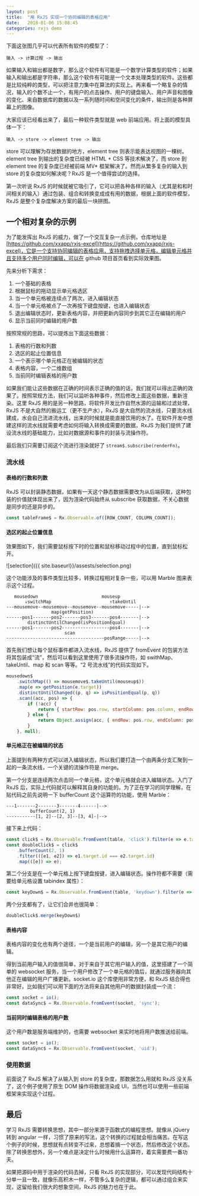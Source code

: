 ```yaml
---
layout: post
title:  "用 RxJS 实现一个协同编辑的表格应用"
date:   2018-01-06 15:08:45
categories: rxjs demo
---
```


下面这张图几乎可以代表所有软件的模型了：

```
输入 -> 计算过程 -> 输出
```

如果输入和输出都是数字，那么这个软件有可能是一个数学计算类型的软件；如果输入和输出都是字符串，那么这个软件有可能是一个文本处理类型的软件。这些都是比较纯粹的类型，可以把注意力集中在算法的实现上。再来看一个略复杂的情况，输入的个数不止一个，有用户的点击操作、用户的键盘输入、用户声音和图像的变化、来自数据库的数据以及一系列随时间和空间变化的条件，输出则是各种屏幕上的图像。

大家应该已经看出来了，最后一种软件类型就是 web 前端应用。将上面的模型具体一下：

```
输入 -> store -> element tree -> 输出
```

store 可以理解为存放数据的地方，element tree 则表示能表达视图的一棵树。element tree 到输出的复杂度已经被 HTML + CSS 等技术解决了，而 store 到 element tree 的复杂度已经被前端 MV* 框架解决了。然而从繁多复杂的输入到 store 的复杂度如何解决呢？RxJS 是一个值得尝试的选择。

第一次听说 RxJS 的时候就被它吸引了，它可以把各种各样的输入（尤其是和和时间相关的输入）通过包装、组合和转换变成成有用的数据，根据上面的软件模型，RxJS 是整个复杂度解决方案的最后一块拼图。

## 一个相对复杂的示例

为了能发挥出 RxJS 的威力，做了一个交互复杂一点示例，仓库地址是 [https://github.com/xxapp/rxjs-excel](https://github.com/xxapp/rxjs-excel)，它是一个支持协同编辑的表格应用，支持拖拽选择单元格，编辑单元格并且支持多个用户同时编辑，可以在 github 项目首页看到实际效果图。

先来分析下需求：

1. 一个基础的表格
1. 根据鼠标的拖动显示单元格选区
1. 当一个单元格被连续点了两次，进入编辑状态
1. 当一个单元格被点了一次再按下键盘按键，也进入编辑状态
1. 退出编辑状态时，更新表格内容，并把更新内容同步到其它正在编辑的用户
1. 显示当前同时编辑的用户数

按照常规的思路，可以提炼出下面这些数据：

1. 表格的行数和列数
1. 选区的起止位置信息
1. 一个表示哪个单元格正在被编辑的状态
1. 表格内容，一个二维数组
1. 当前同时编辑表格的用户数

如果我们能让这些数据在正确的时间表示正确的值的话，我们就可以得出正确的效果了。按照常规方法，我们可以监听各种事件，然后修改上面这些数据，重新渲染。这里 RxJS 用的是另一种思路，将软件开发比作自然水源的运输和过滤处理，RxJS 不是大自然的搬运工（更不生产水），RxJS 是大自然的流水线，只要流水线建成，水会自己流进流水线，出来的时候就是能直接饮用的水了。在软件开发中想建这样的流水线就需要考虑如何将输入转换成需要的数据，RxJS 为我们提供了建设流水线的基础能力，比如对数据源和事件的封装与流操作符。

最后我们只需要订阅这个流进行渲染就好了 `stream$.subscribe(renderFn)`。

### 流水线

#### 表格的行数和列数

RxJS 可以封装静态数据，如果有一天这个静态数据需要改为从后端获取，这种包装的价值就体现出来了，因为渲染代码始终从 subscribe 获取数据，不关心数据是同步的还是异步的。

``` js
const tableFrame$ = Rx.Observable.of([ROW_COUNT, COLUMN_COUNT]);
```

#### 选区的起止位置信息

效果图如下，我们需要鼠标按下时的位置和鼠标移动过程中的位置，直到鼠标松开。

![selection]({{ site.baseurl}}/assests/selection.png)

这个功能涉及的事件类型比较多，转换过程相对复杂一些，可以用 Marble 图来表示这个过程。

```
   mousedown                        mouseup
       ↓switchMap                      ↑takeUntil
---mousemove--mousemove--mousemove--mousemove-----|-->
                 map(getPosition)
------pos1-------pos2-------pos3-------pos4-------|-->
        distinctUntilChanged(isPositionEqual)
------pos1-------pos2------------------pos4-------|-->
                      scan
-------------------------------------posRange-----|-->
```

首先我们想让每个鼠标事件都进入流水线，RxJS 提供了 fromEvent 的包装方法将其包装成“流”，然后可以看到这里使用了很多流操作符，如 swithMap、takeUntil、map 和 scan 等等。“2 号流水线”的代码实现如下。

``` js
mousedown$
    .switchMap(() => mousemove$.takeUntil(mouseup$))
    .map(e => getPosition(e.target))
    .distinctUntilChanged((p, q) => isPositionEqual(p, q))
    .scan((acc, pos) => {
        if (!acc) {
            return { startRow: pos.row, startColumn: pos.column, endRow: pos.row, endColumn: pos.column };
        } else {
            return Object.assign(acc, { endRow: pos.row, endColumn: pos.column });
        }
    }, null);
```

#### 单元格正在被编辑的状态

上面提到有两种方式可以进入编辑状态，所以我们要打造一个由两条分支汇聚到一起的一条流水线，一个关键的流操作符是 merge。

第一个分支是连续两次点击同一个单元格，这个单元格就会进入编辑状态。入门了 RxJS 后，实际上代码就可以解释其自身的功能的。为了正在学习的同学理解，在贴代码之前先说明一下 bufferCount 这个运算符的功能，使用 Marble：

```
---1-------2-------3-------4------|-->
         bufferCount(2, 1)
-----------[1, 2]--[2, 3]--[3, 4]-|-->
```

接下来上代码：

``` js
const click$ = Rx.Observable.fromEvent(table, 'click').filter(e => e.target.nodeName === 'TD');
const doubleClick$ = click$
    .bufferCount(2, 1)
    .filter(([e1, e2]) => e1.target.id === e2.target.id)
    .map(([e]) => e);
```

第二个分支是在一个单元格上按下键盘按键，进入编辑状态。操作符都不需要（需要给单元格设置 tabindex 属性）：

``` js
const keyDown$ = Rx.Observable.fromEvent(table, 'keydown').filter(e => e.target.nodeName === 'TD');
```

两个分支都有了，让它们合并也很简单：

``` js
doubleClick$.merge(keyDown$)
```

#### 表格内容

表格内容的变化也有两个途径，一个是当前用户的编辑，另一个是其它用户的编辑。

得到当前用户输入的值很简单，对于来自于其它用户输入的值，这里搭建了一个简单的 websocket 服务，当一个用户修改了一个单元格的值后，就通过服务器向其他正在编辑的用户广播更新。socket.io 这个库使用非常方便，和 RxJS 结合得也非常好。比如我们可以用下面的方法将来自其他用户的数据封装成一个流：

``` js
const socket = io();
const dataSync$ = Rx.Observable.fromEvent(socket, 'sync');
```

#### 当前同时编辑表格的用户数

这个用户数是服务端维护的，也需要 websocket 来实时地将用户数推送给前端。

``` js
const socket = io();
const dataSync$ = Rx.Observable.fromEvent(socket, 'uid');
```

### 使用数据

前面说了 RxJS 解决了从输入到 store 的复杂度，那数据怎么用就和 RxJS 没关系了，这个例子使用了原生 DOM 操作将数据渲染成 UI，当然也可以使用一些前端框架来实现这个过程。

## 最后

学习 RxJS 需要转换思想，其中一部分来源于函数式的编程思想。就像从 jQuery 转到 angular 一样，习惯了原来的写法，这个转换的过程就会相当痛苦。在写这个例子的时候，思想就有点转变不过来，总想着搞一个状态，然后修改这个状态。除了转换思想外，另一个难点是决定什么时候用什么运算符，着实需要费一番功夫。

如果把源码中用于渲染的代码去掉，只看 RxJS 的实现部分，可以发现代码结构十分单一且一致，就像乐高积木一样，不管多么复杂的逻辑，都可以通过组合来实现，这留给我们很大的想象空间，RxJS 的魅力也在于此。